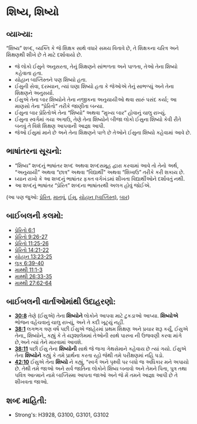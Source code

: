 # શિષ્ય, શિષ્યો 

## વ્યાખ્યા: 

“શિષ્ય” શબ્દ, વ્યક્તિ કે જે શિક્ષક સાથે વધારે સમય વિતાવે છે, તે શિક્ષકના ચરિત્ર અને શિક્ષણથી શીખે છે તે માટે દર્શાવાયો છે.

* જે લોકો ઈસુને અનુસરતા, તેનું શિક્ષણને સાંભળતા અને પાળતા, તેઓ તેના શિષ્યો કહેવાતા હતા.
* યોહાન બાપ્તિસ્તને પણ શિષ્યો હતા.
* ઈસુની સેવા, દરમ્યાન, ત્યાં ઘણા શિષ્યો હતા કે જેઓએ તેનું સાભળ્યું અને તેના શિક્ષણને અનુસર્યા.
* ઈસુએ તેના બાર શિષ્યોને તેના નજીકના અનુયાયીઓ થવા સારું પસંદ કર્યા; આ માણસો તેના “પ્રેરિતો” તરીકે જાણીતા બન્યા.
* ઈસુના બાર પ્રેરિતોએ તેના “શિષ્યો” અથવા “મુખ્ય બાર” હોવાનું ચાલુ રાખ્યું.
* ઈસુના સ્વર્ગમાં ગયા અગાઉ, તેણે તેના શિષ્યોને બીજા લોકો ઈસુના શિષ્યો કેવી રીતે બનવું તે વિશે શિક્ષણ આપવાની આજ્ઞા આપી.
* જેઓ ઈસુમાં માને છે અને તેના શિક્ષણને પાળે છે તેઓને ઈસુના શિષ્યો કહેવામાં આવે છે.

## ભાષાંતરના સૂચનો: 

* “શિષ્ય” શબ્દનું ભાષાંતર શબ્દ અથવા શબ્દસમૂહ દ્વારા કરવામાં આવે તો તેનો અર્થ, “અનુયાયી” અથવા “છાત્ર” અથવા “વિદ્યાર્થી” અથવા “શિખાઉ” તરીકે કરી શકાય છે.
* ધ્યાન રાખો કે આ શબ્દનું ભાષાંતર ફક્ત વર્ગખંડમાં શીખતા વિદ્યાર્થીઓને દર્શાવતું નથી.
* આ શબ્દનું ભાષાંતર “પ્રેરિત” શબ્દના ભાષાંતરથી અલગ હોવું જોઈએ.

(આ પણ જુઓ: [પ્રેરિત](../kt/apostle.md), [માનવું](../kt/believe.md), [ઈસુ](../kt/jesus.md), [યોહાન (બાપ્તિસ્ત)](../names/johnthebaptist.md), [બાર](../kt/thetwelve.md))

## બાઈબલની કલમો: 

* [પ્રેરિતો 6:1](rc://gu/tn/help/act/06/01)
* [પ્રેરિતો 9:26-27](rc://gu/tn/help/act/09/26)
* [પ્રેરિતો 11:25-26](rc://gu/tn/help/act/11/25)
* [પ્રેરિતો 14:21-22](rc://gu/tn/help/act/14/21)
* [યોહાન 13:23-25](rc://gu/tn/help/jhn/13/23)
* [લૂક 6:39-40](rc://gu/tn/help/luk/06/39)
* [માથ્થી 11:1-3](rc://gu/tn/help/mat/11/01)
* [માથ્થી 26:33-35](rc://gu/tn/help/mat/26/33)
* [માથ્થી 27:62-64](rc://gu/tn/help/mat/27/62)

## બાઈબલની વાર્તાઓમાંથી ઉદાહરણો: 

* __[30:8](rc://gu/tn/help/obs/30/08)__ તેણે (ઈસુએ) તેના __શિષ્યોને__ લોકોને આપવા માટે ટુકડાઓ આપ્યા. __શિષ્યોએ__ ભોજન વહેંચવાનું ચાલુ રાખ્યું, અને તે કદી ખૂટ્યું નહીં.
* __[38:1](rc://gu/tn/help/obs/38/01)__ લગભગ ત્રણ વર્ષ પછી ઈસુએ જાહેરમાં પ્રથમ શિક્ષણ અને પ્રચાર શરૂ કર્યું, ઈસુએ તેના_ શિષ્યોને_ કહ્યું કે તે યરૂશાલેમમાં તેઓની સાથે પાસ્ખા ની ઉજવણી કરવા માંગે છે,અને ત્યાં તેને મારવામાં આવશે.
* __[38:11](rc://gu/tn/help/obs/38/11)__ પછી ઈસુ તેના __શિષ્યોની__ સાથે જે જગા ગેથસેમાને કહેવાય છે ત્યાં ગયો. ઈસુએ તેના __શિષ્યોને__ કહ્યું કે તમે પ્રાર્થના કરતા રહો જેથી તમે પરીક્ષણમાં નહિ પડો.
* __[42:10](rc://gu/tn/help/obs/42/10)__ ઈસુએ તેના __શિષ્યો__ ને કહ્યું, “સ્વર્ગ અને પૃથ્વી પર બધો જ અધિકાર મને અપાયો છે. તેથી તમે જાઓ અને સર્વ જાતિના લોકોને શિષ્ય બનાવો અને તેમને પિતા, પુત્ર તથા પવિત્ર આત્માને નામે બાપ્તિસ્મા આપતા જાઓ અને જે મેં તમને આજ્ઞા આપી છે તે શીખવતા જાઓ.

## શબ્દ માહિતી: 

* Strong's: H3928, G3100, G3101, G3102
